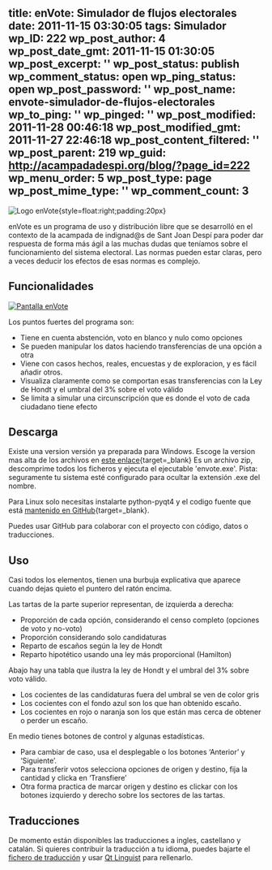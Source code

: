 title: enVote: Simulador de flujos electorales
date: 2011-11-15 03:30:05
tags: Simulador
wp_ID: 222
wp_post_author: 4
wp_post_date_gmt: 2011-11-15 01:30:05
wp_post_excerpt: ''
wp_post_status: publish
wp_comment_status: open
wp_ping_status: open
wp_post_password: ''
wp_post_name: envote-simulador-de-flujos-electorales
wp_to_ping: ''
wp_pinged: ''
wp_post_modified: 2011-11-28 00:46:18
wp_post_modified_gmt: 2011-11-27 22:46:18
wp_post_content_filtered: ''
wp_post_parent: 219
wp_guid: http://acampadadespi.org/blog/?page_id=222
wp_menu_order: 5
wp_post_type: page
wp_post_mime_type: ''
wp_comment_count: 3
---

![Logo enVote]({static}/images/envote.png){style=float:right;padding:20px}

enVote es un programa de uso y distribución libre
que se desarrolló en el contexto de
la acampada de indignad@s de Sant Joan Despí
para poder dar respuesta de forma 
más ágil a las muchas dudas que teníamos sobre el 
funcionamiento del sistema electoral. Las normas 
pueden estar claras, pero a veces deducir los 
efectos de esas normas es complejo.

## Funcionalidades

[![Pantalla enVote]({static}/images/envote-AbstencioMaxima.png)]({static}/images/envote-AbstencioMaxima.png)

Los puntos fuertes del programa son:

- Tiene en cuenta abstención, voto en blanco y nulo como opciones
- Se pueden manipular los datos haciendo transferencias de una opción a otra
- Viene con casos hechos, reales, encuestas y de exploracion, y es fácil añadir otros.
- Visualiza claramente como se comportan esas transferencias con la Ley de Hondt y el umbral del 3% sobre el voto válido
- Se limita a simular una circunscripción que es donde el voto de cada ciudadano tiene efecto

Descarga
--------

Existe una version versión ya preparada para Windows.
Escoge la version mas alta de los archivos en [este enlace]({filename}/pages/envote.md){target=_blank}
Es un archivo zip, descomprime todos los ficheros y
ejecuta el ejecutable 'envote.exe'.
Pista: seguramente tu sistema esté configurado para ocultar la extensión .exe del nombre.

Para Linux solo necesitas instalarte python-pyqt4 y
el codigo fuente que está [mantenido en GitHub][enVoteGitHub]{target=_blank}.

[enVoteGitHub]:https://github.com/vokimon/envote

Puedes usar GitHub para colaborar con el proyecto con
código, datos o traducciones.

Uso
---

Casi todos los elementos, tienen una burbuja explicativa
que aparece cuando dejas quieto el puntero del ratón encima.

Las tartas de la parte superior representan, de izquierda a derecha:

* Proporción de cada opción, considerando el censo completo (opciones de voto y no-voto)
* Proporción considerando solo candidaturas
* Reparto de escaños según la ley de Hondt
* Reparto hipotético usando una ley más proporcional (Hamilton)

Abajo hay una tabla que ilustra la ley de Hondt y el umbral del 3% sobre voto válido.

* Los cocientes de las candidaturas fuera del umbral se ven de color gris
* Los cocientes con el fondo azul son los que han obtenido escaño.
* Los cocientes en rojo o naranja son los que están mas cerca de obtener o perder un escaño.

En medio tienes botones de control y algunas estadísticas.

* Para cambiar de caso, usa el desplegable o los botones ‘Anterior’ y ‘Siguiente’.
* Para transferir votos selecciona opciones de origen y destino, fija la cantidad y clicka en ‘Transfiere’
* Otra forma practica de marcar origen y destino es clickar con los botones izquierdo y derecho sobre los sectores de las tartas.


Traducciones
------------

De momento están disponibles las traducciones a ingles,
castellano y catalán. Si quieres contribuir la traducción
a tu idioma, puedes bajarte el [fichero de traducción][TranslationFiles] y 
usar [Qt Linguist][QtLinguist] para rellenarlo.

[TranslationFiles]:https://github.com/vokimon/envote/tree/master/i18n
[QtLinguist]:http://qt-apps.org/content/show.php/Qt+Linguist+Download?content=89360


